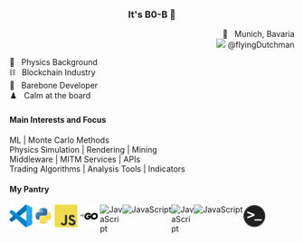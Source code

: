 <h3 align=center>It's B0-B 🤌</h3>




<p align="right">📍 &nbsp; Munich, Bavaria <br>
<img width="16px" src="https://upload.wikimedia.org/wikipedia/commons/thumb/8/82/Telegram_logo.svg/480px-Telegram_logo.svg.png" /> @flyingDutchman</p>

🌠  &nbsp; Physics Background<br>
⛓️ &nbsp; Blockchain Industry <br>
🦴 &nbsp; Barebone Developer <br>
♟️  &nbsp; Calm at the board <br>



#### Main Interests and Focus

ML | Monte Carlo Methods <br>
Physics Simulation | Rendering | Mining  <br>
Middleware | MITM Services | APIs <br>
Trading Algorithms | Analysis Tools | Indicators <br>



#### My Pantry


<img align="left" alt="Visual Studio Code" width="40px" src="https://raw.githubusercontent.com/github/explore/80688e429a7d4ef2fca1e82350fe8e3517d3494d/topics/visual-studio-code/visual-studio-code.png" />
<img align="left" alt="JavaScript" width="40px" src="https://raw.githubusercontent.com/github/explore/80688e429a7d4ef2fca1e82350fe8e3517d3494d/topics/python/python.png" />
<img align="left" alt="JavaScript" width="40px" src="https://raw.githubusercontent.com/github/explore/80688e429a7d4ef2fca1e82350fe8e3517d3494d/topics/javascript/javascript.png" />
<img align="left" alt="JavaScript" width="40px" src="https://raw.githubusercontent.com/github/explore/80688e429a7d4ef2fca1e82350fe8e3517d3494d/topics/go/go.png" />
<img align="left" alt="JavaScript" width="40px" src="https://upload.wikimedia.org/wikipedia/commons/thumb/1/18/ISO_C%2B%2B_Logo.svg/1822px-ISO_C%2B%2B_Logo.svg.png" />
<img align="left" alt="JavaScript" height="40px" src="https://graminlabs.com/wp-content/uploads/2021/04/ndoe.png" />
<img align="left" alt="JavaScript" width="40px" src="https://icon-library.com/images/html-5-icon/html-5-icon-5.jpg" />
<img align="left" alt="JavaScript" height="40px" src="https://www.docker.com/sites/default/files/d8/2019-07/Moby-logo.png" />
<img align="left" alt="Terminal" width="40px" src="https://raw.githubusercontent.com/github/explore/80688e429a7d4ef2fca1e82350fe8e3517d3494d/topics/terminal/terminal.png" />
